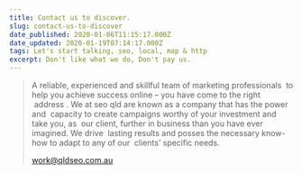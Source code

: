 ```yaml
---
title: Contact us to discover.
slug: contact-us-to-discover
date_published: 2020-01-06T11:15:17.000Z
date_updated: 2020-01-19T07:14:17.000Z
tags: Let's start talking, seo, local, map & http
excerpt: Don't like what we do, Don't pay us.
---
```


> A reliable, experienced and skillful team of marketing professionals  to help you achieve success online – you have come to the right  address
> .
> We at seo qld are known as a company that has the power and  capacity to create campaigns worthy of your investment and take you, as  our client, further in business than you have ever imagined. We drive  lasting results and posses the necessary know-how to adapt to any of our  clients’ specific needs.
> 
> 
> work@qldseo.com.au
